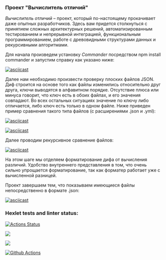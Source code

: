 ### Проект "Вычислитель отличий"

<i>Вычислитель отличий</i> – проект, который по-настоящему прокачивает даже опытных разработчиков. Здесь вам придется столкнуться с принятием сложных архитектурных решений, автоматизированным тестированием и непрерывной интеграцией, функциональным программированием, работе с древовидными структурами данных и рекурсивными алгоритмами.


Для начала произведем установку <i>Commander</i> посредством npm install commander и запустим справку как указано ниже:

[![asciicast](https://asciinema.org/a/Ah16DPoZptbo3HTa3UFHqkBRq.svg)](https://asciinema.org/a/Ah16DPoZptbo3HTa3UFHqkBRq)

Далее нам необходимо произвести проверку плоских файлов JSON.
Диф строится на основе того как файлы изменились относительно друг друга, ключи выводятся в алфавитном порядке.
Отсутствие плюса или минуса говорит, что ключ есть в обоих файлах, и его значения совпадают. Во всех остальных ситуациях значение по ключу либо отличается, либо ключ есть только в одном файле.
Ниже приведен пример сравнения такого типа файлов (с расширениями .json и .yml):

[![asciicast](https://asciinema.org/a/YH1TupmXxH6JFp130d3A78rCg.svg)](https://asciinema.org/a/YH1TupmXxH6JFp130d3A78rCg)

[![asciicast](https://asciinema.org/a/hTK2j2N6cgt7AZalzW3We68oR.svg)](https://asciinema.org/a/hTK2j2N6cgt7AZalzW3We68oR)

Далее проводим рекурсивное сравнение файлов:

[![asciicast](https://asciinema.org/a/N5tjKs84e8afFLCpMEFUK2rhI.svg)](https://asciinema.org/a/N5tjKs84e8afFLCpMEFUK2rhI)

На этом шаге мы отделяем форматирование дифа от вычисления различий. Удобство внутреннего представления в том, что очень сильно упрощается форматирование, так как форматер работает уже с вычисленной разницей.

Проект завершаем тем, что показываем имеющиеся файлы непосредственно в формате .json:

[![asciicast](https://asciinema.org/a/cGzZATmGEldrN6WleF9W1N3gi.svg)](https://asciinema.org/a/cGzZATmGEldrN6WleF9W1N3gi)


### Hexlet tests and linter status:
[![Actions Status](https://github.com/MaryKurinova/backend-project-lvl2/workflows/hexlet-check/badge.svg)](https://github.com/MaryKurinova/backend-project-lvl2/actions)

<a href="https://codeclimate.com/github/MaryKurinova/backend-project-lvl2/maintainability"><img src="https://api.codeclimate.com/v1/badges/e181186341c12c3f9828/maintainability" /></a>

<a href="https://codeclimate.com/github/MaryKurinova/backend-project-lvl2/test_coverage"><img src="https://api.codeclimate.com/v1/badges/e181186341c12c3f9828/test_coverage" /></a>

<a href="https://github.com/MaryKurinova/backend-project-lvl2/actions"><img src="https://github.com/MaryKurinova/backend-project-lvl2/workflows/Lint/badge.svg" alt="Github Actions" style="max-width: 100%;"></a></p>




